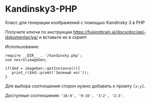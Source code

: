 # Kandinsky3-PHP
Класс для генерации изображений с помощью Kandinsky 3 в PHP

Получите ключи по инструкции https://fusionbrain.ai/docs/doc/api-dokumentaciya/ и вставьте их в скрипт 
   
Использование:
```
require __DIR__ . '/kandinsky.php';
use neiro\imageGen;

if($kd = imageGen::getInstance()){
   print_r($kd::promt('Зеленый кот'));
}
```
Для выбора соотношения сторон нужно добавить к промту `[х:у]`.

Доступные соотношения: `'16:9', '9:16', '3:2', '2:3'`.
